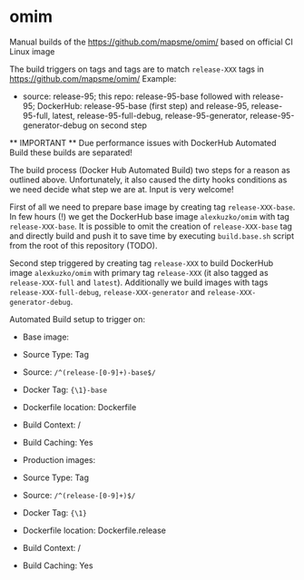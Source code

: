 # omim

Manual builds of the https://github.com/mapsme/omim/ based on official CI Linux image

The build triggers on tags and tags are to match `release-XXX` tags in https://github.com/mapsme/omim/
Example:
* source: release-95; this repo: release-95-base followed with release-95; DockerHub: release-95-base (first step) and release-95, release-95-full, latest, release-95-full-debug, release-95-generator, release-95-generator-debug on second step

** IMPORTANT ** Due performance issues with DockerHub Automated Build these builds are separated!

The build process (Docker Hub Automated Build) two steps for a reason as outlined above. Unfortunately, it also caused the dirty hooks conditions as we need decide what step we are at. Input is very welcome!

First of all we need to prepare base image by creating tag `release-XXX-base`. In few hours (!) we get the DockerHub base image `alexkuzko/omim` with tag `release-XXX-base`.
It is possible to omit the creation of `release-XXX-base` tag and directly build and push it to save time by executing `build.base.sh` script from the root of this repository (TODO).

Second step triggered by creating tag `release-XXX` to build DockerHub image `alexkuzko/omim`  with primary tag `release-XXX` (it also tagged as `release-XXX-full` and `latest`). Additionally we build images with tags `release-XXX-full-debug`, `release-XXX-generator` and `release-XXX-generator-debug`.

Automated Build setup to trigger on:

* Base image:
* Source Type: Tag
* Source: `/^(release-[0-9]+)-base$/`
* Docker Tag: `{\1}-base`
* Dockerfile location: Dockerfile
* Build Context: /
* Build Caching: Yes

* Production images:
* Source Type: Tag
* Source: `/^(release-[0-9]+)$/`
* Docker Tag: `{\1}`
* Dockerfile location: Dockerfile.release
* Build Context: /
* Build Caching: Yes
